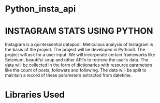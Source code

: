 # Python_insta_api

# INSTAGRAM STATS USING PYTHON

Instagram is a quintessential datapool. Meticulous analysis of Instagram is the
basis of the project. The project will be developed in Python3. The project will ask
for a user input. We will incorporate certain frameworks like Selenium,
beautiful soup and other API's to retrieve the user’s data.
The data will be collected in the form of dictionaries with resource parameters like
the count of posts, followers and following. The data will be split to maintain a
record of these parameters extracted from datetime.

# Libraries Used
